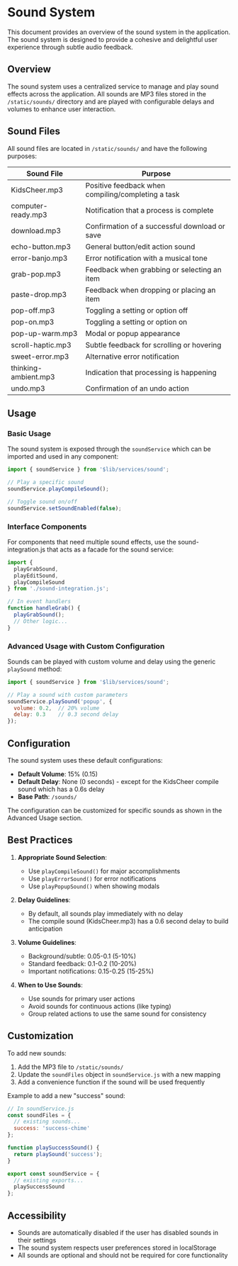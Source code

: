 # Sound System

This document provides an overview of the sound system in the application. The sound system is designed to provide a cohesive and delightful user experience through subtle audio feedback.

## Overview

The sound system uses a centralized service to manage and play sound effects across the application. All sounds are MP3 files stored in the `/static/sounds/` directory and are played with configurable delays and volumes to enhance user interaction.

## Sound Files

All sound files are located in `/static/sounds/` and have the following purposes:

| Sound File | Purpose |
|------------|---------|
| KidsCheer.mp3 | Positive feedback when compiling/completing a task |
| computer-ready.mp3 | Notification that a process is complete |
| download.mp3 | Confirmation of a successful download or save |
| echo-button.mp3 | General button/edit action sound |
| error-banjo.mp3 | Error notification with a musical tone |
| grab-pop.mp3 | Feedback when grabbing or selecting an item |
| paste-drop.mp3 | Feedback when dropping or placing an item |
| pop-off.mp3 | Toggling a setting or option off |
| pop-on.mp3 | Toggling a setting or option on |
| pop-up-warm.mp3 | Modal or popup appearance |
| scroll-haptic.mp3 | Subtle feedback for scrolling or hovering |
| sweet-error.mp3 | Alternative error notification |
| thinking-ambient.mp3 | Indication that processing is happening |
| undo.mp3 | Confirmation of an undo action |

## Usage

### Basic Usage

The sound system is exposed through the `soundService` which can be imported and used in any component:

```javascript
import { soundService } from '$lib/services/sound';

// Play a specific sound
soundService.playCompileSound();

// Toggle sound on/off
soundService.setSoundEnabled(false);
```

### Interface Components

For components that need multiple sound effects, use the sound-integration.js that acts as a facade for the sound service:

```javascript
import { 
  playGrabSound, 
  playEditSound,
  playCompileSound 
} from './sound-integration.js';

// In event handlers
function handleGrab() {
  playGrabSound();
  // Other logic...
}
```

### Advanced Usage with Custom Configuration

Sounds can be played with custom volume and delay using the generic `playSound` method:

```javascript
import { soundService } from '$lib/services/sound';

// Play a sound with custom parameters
soundService.playSound('popup', { 
  volume: 0.2,  // 20% volume
  delay: 0.3    // 0.3 second delay
});
```

## Configuration

The sound system uses these default configurations:

- **Default Volume**: 15% (0.15)
- **Default Delay**: None (0 seconds) - except for the KidsCheer compile sound which has a 0.6s delay
- **Base Path**: `/sounds/`

The configuration can be customized for specific sounds as shown in the Advanced Usage section.

## Best Practices

1. **Appropriate Sound Selection**:
   - Use `playCompileSound()` for major accomplishments
   - Use `playErrorSound()` for error notifications
   - Use `playPopupSound()` when showing modals

2. **Delay Guidelines**:
   - By default, all sounds play immediately with no delay
   - The compile sound (KidsCheer.mp3) has a 0.6 second delay to build anticipation

3. **Volume Guidelines**:
   - Background/subtle: 0.05-0.1 (5-10%)
   - Standard feedback: 0.1-0.2 (10-20%)
   - Important notifications: 0.15-0.25 (15-25%)

4. **When to Use Sounds**:
   - Use sounds for primary user actions
   - Avoid sounds for continuous actions (like typing)
   - Group related actions to use the same sound for consistency

## Customization

To add new sounds:

1. Add the MP3 file to `/static/sounds/`
2. Update the `soundFiles` object in `soundService.js` with a new mapping
3. Add a convenience function if the sound will be used frequently

Example to add a new "success" sound:
```javascript
// In soundService.js
const soundFiles = {
  // existing sounds...
  success: 'success-chime'
};

function playSuccessSound() {
  return playSound('success');
}

export const soundService = {
  // existing exports...
  playSuccessSound
};
```

## Accessibility

- Sounds are automatically disabled if the user has disabled sounds in their settings
- The sound system respects user preferences stored in localStorage
- All sounds are optional and should not be required for core functionality